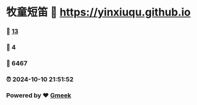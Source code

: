 # 牧童短笛 :link: https://yinxiuqu.github.io 
### :page_facing_up: [13](https://yinxiuqu.github.io/tag.html) 
### :speech_balloon: 4 
### :hibiscus: 6467 
### :alarm_clock: 2024-10-10 21:51:52 
### Powered by :heart: [Gmeek](https://github.com/Meekdai/Gmeek)

